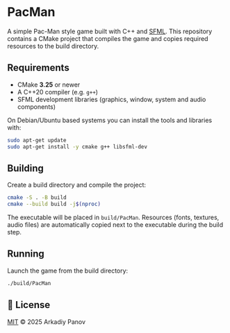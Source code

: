 # PacMan

A simple Pac-Man style game built with C++ and [SFML](https://www.sfml-dev.org/). This repository contains a CMake project that compiles the game and copies required resources to the build directory.

## Requirements

- CMake **3.25** or newer
- A C++20 compiler (e.g. `g++`)
- SFML development libraries (graphics, window, system and audio components)

On Debian/Ubuntu based systems you can install the tools and libraries with:

```bash
sudo apt-get update
sudo apt-get install -y cmake g++ libsfml-dev
```

## Building

Create a build directory and compile the project:

```bash
cmake -S . -B build
cmake --build build -j$(nproc)
```

The executable will be placed in `build/PacMan`. Resources (fonts, textures, audio files) are automatically copied next to the executable during the build step.

## Running

Launch the game from the build directory:

```bash
./build/PacMan
```

## 📄 License

[MIT](LICENSE) © 2025 Arkadiy Panov
